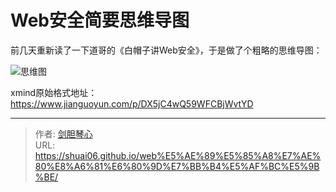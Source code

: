 # Web安全简要思维导图


前几天重新读了一下道哥的《白帽子讲Web安全》，于是做了个粗略的思维导图：

![思维图](https://geoer666-1257264766.cos.ap-beijing.myqcloud.com/%E7%99%BD%E5%B8%BD%E5%AD%90%E8%AE%B2Web%E5%AE%89%E5%85%A8.png)



xmind原始格式地址：https://www.jianguoyun.com/p/DX5jC4wQ59WFCBjWvtYD







---

> 作者: [剑胆琴心](http://shuai06.github.io)  
> URL: https://shuai06.github.io/web%E5%AE%89%E5%85%A8%E7%AE%80%E8%A6%81%E6%80%9D%E7%BB%B4%E5%AF%BC%E5%9B%BE/  

